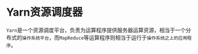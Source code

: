 # Yarn资源调度器
`Yarn`是一个资源调度平台，负责为运算程序提供服务器运算资源，相当于一个分布式的`操作系统平台`，而`MapReduce`等运算程序则相当于运行于`操作系统之上的应用程序`。
## 
